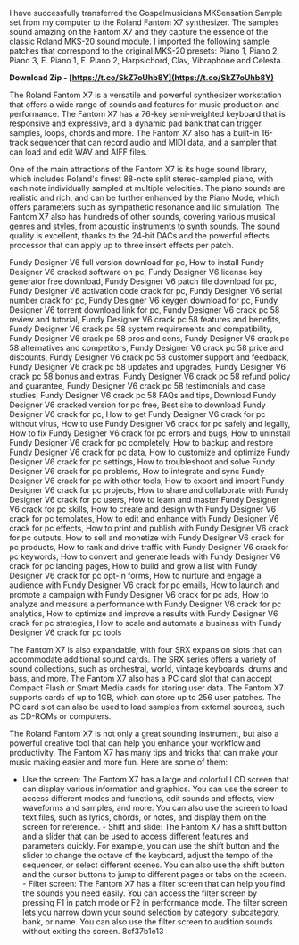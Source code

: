 
 
I have successfully transferred the Gospelmusicians MKSensation Sample set from my computer to the Roland Fantom X7 synthesizer. The samples sound amazing on the Fantom X7 and they capture the essence of the classic Roland MKS-20 sound module. I imported the following sample patches that correspond to the original MKS-20 presets: Piano 1, Piano 2, Piano 3, E. Piano 1, E. Piano 2, Harpsichord, Clav, Vibraphone and Celesta.
 
**Download Zip - [https://t.co/SkZ7oUhb8Y](https://t.co/SkZ7oUhb8Y)**


  
The Roland Fantom X7 is a versatile and powerful synthesizer workstation that offers a wide range of sounds and features for music production and performance. The Fantom X7 has a 76-key semi-weighted keyboard that is responsive and expressive, and a dynamic pad bank that can trigger samples, loops, chords and more. The Fantom X7 also has a built-in 16-track sequencer that can record audio and MIDI data, and a sampler that can load and edit WAV and AIFF files.
  
One of the main attractions of the Fantom X7 is its huge sound library, which includes Roland's finest 88-note split stereo-sampled piano, with each note individually sampled at multiple velocities. The piano sounds are realistic and rich, and can be further enhanced by the Piano Mode, which offers parameters such as sympathetic resonance and lid simulation. The Fantom X7 also has hundreds of other sounds, covering various musical genres and styles, from acoustic instruments to synth sounds. The sound quality is excellent, thanks to the 24-bit DACs and the powerful effects processor that can apply up to three insert effects per patch.
 
Fundy Designer V6 full version download for pc,  How to install Fundy Designer V6 cracked software on pc,  Fundy Designer V6 license key generator free download,  Fundy Designer V6 patch file download for pc,  Fundy Designer V6 activation code crack for pc,  Fundy Designer V6 serial number crack for pc,  Fundy Designer V6 keygen download for pc,  Fundy Designer V6 torrent download link for pc,  Fundy Designer V6 crack pc 58 review and tutorial,  Fundy Designer V6 crack pc 58 features and benefits,  Fundy Designer V6 crack pc 58 system requirements and compatibility,  Fundy Designer V6 crack pc 58 pros and cons,  Fundy Designer V6 crack pc 58 alternatives and competitors,  Fundy Designer V6 crack pc 58 price and discounts,  Fundy Designer V6 crack pc 58 customer support and feedback,  Fundy Designer V6 crack pc 58 updates and upgrades,  Fundy Designer V6 crack pc 58 bonus and extras,  Fundy Designer V6 crack pc 58 refund policy and guarantee,  Fundy Designer V6 crack pc 58 testimonials and case studies,  Fundy Designer V6 crack pc 58 FAQs and tips,  Download Fundy Designer V6 cracked version for pc free,  Best site to download Fundy Designer V6 crack for pc,  How to get Fundy Designer V6 crack for pc without virus,  How to use Fundy Designer V6 crack for pc safely and legally,  How to fix Fundy Designer V6 crack for pc errors and bugs,  How to uninstall Fundy Designer V6 crack for pc completely,  How to backup and restore Fundy Designer V6 crack for pc data,  How to customize and optimize Fundy Designer V6 crack for pc settings,  How to troubleshoot and solve Fundy Designer V6 crack for pc problems,  How to integrate and sync Fundy Designer V6 crack for pc with other tools,  How to export and import Fundy Designer V6 crack for pc projects,  How to share and collaborate with Fundy Designer V6 crack for pc users,  How to learn and master Fundy Designer V6 crack for pc skills,  How to create and design with Fundy Designer V6 crack for pc templates,  How to edit and enhance with Fundy Designer V6 crack for pc effects,  How to print and publish with Fundy Designer V6 crack for pc outputs,  How to sell and monetize with Fundy Designer V6 crack for pc products,  How to rank and drive traffic with Fundy Designer V6 crack for pc keywords,  How to convert and generate leads with Fundy Designer V6 crack for pc landing pages,  How to build and grow a list with Fundy Designer V6 crack for pc opt-in forms,  How to nurture and engage a audience with Fundy Designer V6 crack for pc emails,  How to launch and promote a campaign with Fundy Designer V6 crack for pc ads,  How to analyze and measure a performance with Fundy Designer V6 crack for pc analytics,  How to optimize and improve a results with Fundy Designer V6 crack for pc strategies,  How to scale and automate a business with Fundy Designer V6 crack for pc tools
  
The Fantom X7 is also expandable, with four SRX expansion slots that can accommodate additional sound cards. The SRX series offers a variety of sound collections, such as orchestral, world, vintage keyboards, drums and bass, and more. The Fantom X7 also has a PC card slot that can accept Compact Flash or Smart Media cards for storing user data. The Fantom X7 supports cards of up to 1GB, which can store up to 256 user patches. The PC card slot can also be used to load samples from external sources, such as CD-ROMs or computers.
  
The Roland Fantom X7 is not only a great sounding instrument, but also a powerful creative tool that can help you enhance your workflow and productivity. The Fantom X7 has many tips and tricks that can make your music making easier and more fun. Here are some of them:
  - Use the screen: The Fantom X7 has a large and colorful LCD screen that can display various information and graphics. You can use the screen to access different modes and functions, edit sounds and effects, view waveforms and samples, and more. You can also use the screen to load text files, such as lyrics, chords, or notes, and display them on the screen for reference. - Shift and slide: The Fantom X7 has a shift button and a slider that can be used to access different features and parameters quickly. For example, you can use the shift button and the slider to change the octave of the keyboard, adjust the tempo of the sequencer, or select different scenes. You can also use the shift button and the cursor buttons to jump to different pages or tabs on the screen. - Filter screen: The Fantom X7 has a filter screen that can help you find the sounds you need easily. You can access the filter screen by pressing F1 in patch mode or F2 in performance mode. The filter screen lets you narrow down your sound selection by category, subcategory, bank, or name. You can also use the filter screen to audition sounds without exiting the screen. 8cf37b1e13
 
